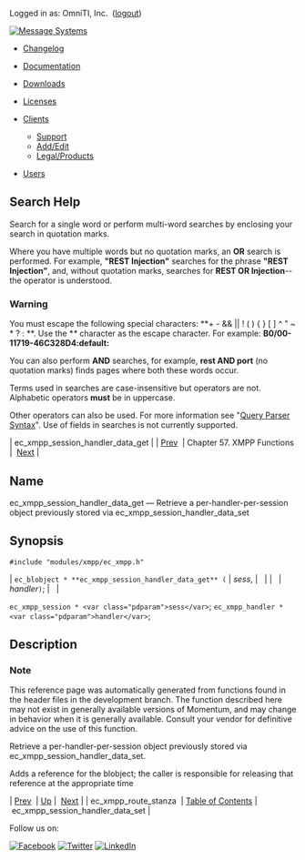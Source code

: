 Logged in as: OmniTI, Inc.  ([logout](https://support.messagesystems.com/logout.php))

[![Message Systems](https://support.messagesystems.com/images/ms-white205.png)](https://support.messagesystems.com/start.php) 

*   [Changelog](https://support.messagesystems.com/start.php?show=changelog)
*   [Documentation](https://support.messagesystems.com/docs/)
*   [Downloads](https://support.messagesystems.com/start.php)

*   [Licenses](https://support.messagesystems.com/license_summary.php)
*   <a href="">Clients</a>
    *   [Support](https://support.messagesystems.com/cs.php)
    *   [Add/Edit](https://support.messagesystems.com/edit_client.php)
    *   [Legal/Products](https://support.messagesystems.com/edit_products.php)
*   [Users](https://support.messagesystems.com/edit_customer.php)

## Search Help

Search for a single word or perform multi-word searches by enclosing your search in quotation marks.

Where you have multiple words but no quotation marks, an **OR** search is performed. For example, **"REST Injection"** searches for the phrase **"REST Injection"**, and, without quotation marks, searches for **REST OR Injection**--the operator is understood.

### Warning

You must escape the following special characters: **+ - && || ! ( ) { } [ ] ^ " ~ * ? : \**. Use the **\** character as the escape character. For example: **B0/00-11719-46C328D4\:default\:**

You can also perform **AND** searches, for example, **rest AND port** (no quotation marks) finds pages where both these words occur.

Terms used in searches are case-insensitive but operators are not. Alphabetic operators **must** be in uppercase.

Other operators can also be used. For more information see "[Query Parser Syntax](https://lucene.apache.org/core/old_versioned_docs/versions/3_0_0/queryparsersyntax.html)". Use of fields in searches is not currently supported.

| ec_xmpp_session_handler_data_get |
| [Prev](apis.ec_xmpp_route_stanza.php)  | Chapter 57. XMPP Functions |  [Next](apis.ec_xmpp_session_handler_data_set.php) |

<a name="apis.ec_xmpp_session_handler_data_get"></a>
## Name

ec_xmpp_session_handler_data_get — Retrieve a per-handler-per-session object previously stored via ec_xmpp_session_handler_data_set

## Synopsis

`#include "modules/xmpp/ec_xmpp.h"`

| `ec_blobject * **ec_xmpp_session_handler_data_get** (` | <var class="pdparam">sess</var>, |   |
|   | <var class="pdparam">handler</var>`)`; |   |

`ec_xmpp_session * <var class="pdparam">sess</var>`;
`ec_xmpp_handler * <var class="pdparam">handler</var>`;<a name="idp37188848"></a>
## Description

### Note

This reference page was automatically generated from functions found in the header files in the development branch. The function described here may not exist in generally available versions of Momentum, and may change in behavior when it is generally available. Consult your vendor for definitive advice on the use of this function.

Retrieve a per-handler-per-session object previously stored via ec_xmpp_session_handler_data_set.

Adds a reference for the blobject; the caller is responsible for releasing that reference at the appropriate time

| [Prev](apis.ec_xmpp_route_stanza.php)  | [Up](xmpp.php) |  [Next](apis.ec_xmpp_session_handler_data_set.php) |
| ec_xmpp_route_stanza  | [Table of Contents](index.php) |  ec_xmpp_session_handler_data_set |

Follow us on:

[![Facebook](https://support.messagesystems.com/images/icon-facebook.png)](http://www.facebook.com/messagesystems) [![Twitter](https://support.messagesystems.com/images/icon-twitter.png)](http://twitter.com/#!/MessageSystems) [![LinkedIn](https://support.messagesystems.com/images/icon-linkedin.png)](http://www.linkedin.com/company/message-systems)